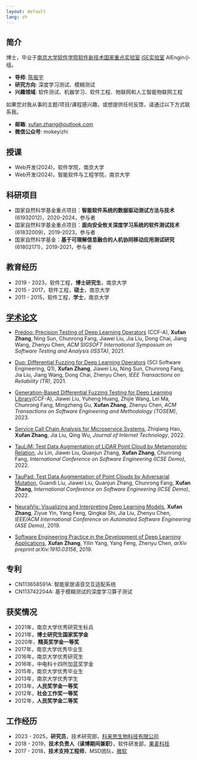 ```yaml
---
layout: default
lang: zh
---
```


## 简介

博士，毕业于[南京大学](https://www.nju.edu.cn)[软件学院](https://software.nju.edu.cn)[软件新技术国家重点实验室](https://keysoftlab.nju.edu.cn) [iSE实验室](http://www.iselab.cn) AIEngin小组。

- **导师**: [陈振宇](http://www.iselab.cn/faculty/ZhenyuChen)
- **研究方向**: 深度学习测试、模糊测试
- **兴趣领域**: 软件测试、机器学习、软件工程、物联网和人工智能物联网工程

如果您对我从事的主题/项目/课程感兴趣，或想提供任何反馈，请通过以下方式联系我。
- **邮箱**: [xufan.zhang@outlook.com](mailto:xufan.zhang@outlook.com)
- **微信公众号**: mokeyizhi

## 授课

- Web开发(2024)，软件学院，南京大学
- Web开发(2024)，智能软件与工程学院，南京大学

## 科研项目

- 国家自然科学基金重点项目：**智能软件系统的数据驱动测试方法与技术**(61932012)，2020-2024，参与者
- 国家自然科学基金重点项目：**面向安全攸关深度学习系统的软件测试技术**(61832009)，2019-2023，参与者
- 国家自然科学基金：**基于可理解信息融合的人机协同移动应用测试研究**(61802171)，2019-2021，参与者

## 教育经历

- 2019 - 2023，软件工程，**博士研究生**，南京大学
- 2015 - 2017，软件工程，**硕士**，南京大学
- 2011 - 2015，软件工程，**学士**，南京大学

## [学术论文](http://pub.zhangxufan.cn)

- [Predoo: Precision Testing of Deep Learning Operators](https://dl.acm.org/doi/10.1145/3460319.3464843) (CCF-A), **Xufan Zhang**, Ning Sun, Chunrong Fang, Jiawei Liu, Jia Liu, Dong Chai, Jiang Wang, Zhenyu Chen, _ACM SIGSOFT International Symposium on Software Testing and Analysis (ISSTA)_, 2021.

- [Duo: Differential Fuzzing for Deep Learning Operators](https://doi.org/10.1109/TR.2021.3107165) (SCI Software Engineering, Q1), **Xufan Zhang**, Jiawei Liu, Ning Sun, Chunrong Fang, Jia Liu, Jiang Wang, Dong Chai, Zhenyu Chen, _IEEE Transactions on Reliability (TR)_, 2021.

- [Generation-Based Differential Fuzzing Testing for Deep Learning Library](https://dl.acm.org/doi/10.1145/3628159)(CCF-A), Jiawei Liu, Yuheng Huang, Zhijie Wang, Lei Ma, Chunrong Fang, Mingzheng Gu, **Xufan Zhang**, Zhenyu Chen, _ACM Transactions on Software Engineering and Methodology (TOSEM)_, 2023.

- [Service Call Chain Analysis for Microservice Systems](https://jit.ndhu.edu.tw/article/view/2781), Zhiqiang Hao, **Xufan Zhang**, Jia Liu, Qing Wu, _Journal of Internet Technology_, 2022.

- [TauLiM: Test Data Augmentation of LiDAR Point Cloud by Metamorphic Relation](https://ieeexplore.ieee.org/document/9793740), Ju Lin, Jiawei Liu, Quanjun Zhang, **Xufan Zhang**, Chunrong Fang, _International Conference on Software Engineering (ICSE Demo)_, 2022.

- [TauPad: Test Data Augmentation of Point Clouds by Adversarial Mutation](https://ieeexplore.ieee.org/document/9793744), Guandi Liu, Jiawei Liu, Quanjun Zhang, Chunrong Fang, **Xufan Zhang**, _International Conference on Software Engineering (ICSE Demo)_, 2022.

- [NeuralVis: Visualizing and Interpreting Deep Learning Models](https://dl.acm.org/doi/10.1109/ASE.2019.00113), **Xufan Zhang**, Ziyue Yin, Yang Feng, Qingkai Shi, Jia Liu, Zhenyu Chen, _IEEE/ACM International Conference on Automated Software Engineering (ASE Demo)_, 2019.

- [Software Engineering Practice in the Development of Deep Learning Applications](https://arxiv.org/pdf/1910.03156.pdf), **Xufan Zhang**, Yilin Yang, Yang Feng, Zhenyu Chen, _arXiv preprint arXiv:1910.03156_, 2019.

## 专利

- CN113658591A: 智能家居语音交互适配系统
- CN113742204A: 基于模糊测试的深度学习算子测试

## 获奖情况

- 2021年，南京大学优秀研究生标兵
- 2021年，**博士研究生国家奖学金**
- 2020年，**精英奖学金一等奖**
- 2017年，南京大学优秀毕业生
- 2016年，南京大学优秀研究生
- 2016年，中电科十四所加蓝奖学金
- 2015年，南京大学优秀毕业生
- 2013年，南京大学优秀学生
- 2013年，**人民奖学金一等奖**
- 2012年，**社会工作奖一等奖**
- 2012年，**人民奖学金二等奖**

## 工作经历

- 2023 - 2025，**研究员**，技术研究部，[科来思生物科技有限公司](https://www.keylights.cn/en/index.aspx)
- 2018 - 2019，**技术负责人（读博期间兼职）**，软件研发部，[果麦科技](http://www.gmair.net)
- 2017 - 2018，**技术支持工程师**，MSD团队，[微软](https://www.microsoft.com)
